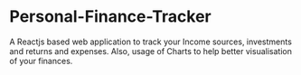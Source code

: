 # Personal-Finance-Tracker
A Reactjs based web application to track your Income sources, investments and returns and expenses. Also, usage of Charts to help better visualisation of your finances.
